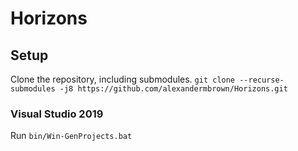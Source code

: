 # Horizons

## Setup
Clone the repository, including submodules.
```git clone --recurse-submodules -j8 https://github.com/alexandermbrown/Horizons.git```

### Visual Studio 2019
Run `bin/Win-GenProjects.bat`
